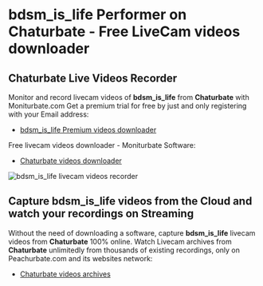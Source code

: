 # bdsm_is_life Performer on Chaturbate - Free LiveCam videos downloader

## Chaturbate Live Videos Recorder

Monitor and record livecam videos of **bdsm_is_life** from **Chaturbate** with Moniturbate.com
Get a premium trial for free by just and only registering with your Email address:
* [bdsm_is_life Premium videos downloader](https://moniturbate.com/request-demo-licence-key.html)

Free livecam videos downloader - Moniturbate Software:
* [Chaturbate videos downloader](https://moniturbate.com/moniturbate-download-software.html)

![bdsm_is_life livecam videos recorder](https://peachurnet.com/templates/moniturbate-software.png)


## Capture bdsm_is_life videos from the Cloud and watch your recordings on Streaming

Without the need of downloading a software, capture **bdsm_is_life** livecam videos from **Chaturbate** 100% online.
Watch Livecam archives from **Chaturbate** unlimitedly from thousands of existing recordings, only on Peachurbate.com and its websites network:
* [Chaturbate videos archives](https://peachurnet.com/)